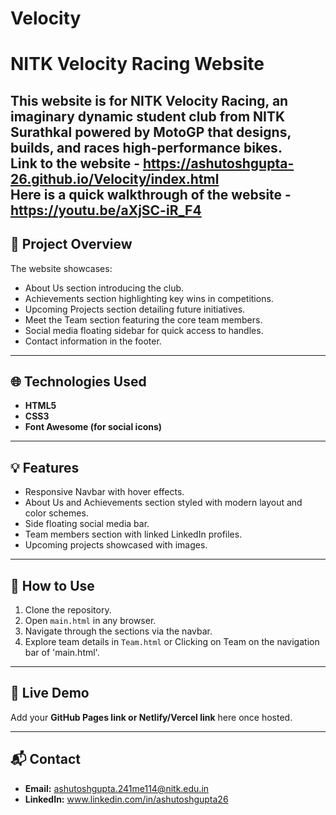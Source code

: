 # Velocity
# NITK Velocity Racing Website

This website is for **NITK Velocity Racing**, an imaginary dynamic student club from NITK Surathkal powered by MotoGP that designs, builds, and races high-performance bikes.<br>
Link to the website - https://ashutoshgupta-26.github.io/Velocity/index.html <br>
Here is a quick walkthrough of the website - https://youtu.be/aXjSC-iR_F4
---

## 🚀 Project Overview

The website showcases:
- About Us section introducing the club.
- Achievements section highlighting key wins in competitions.
- Upcoming Projects section detailing future initiatives.
- Meet the Team section featuring the core team members.
- Social media floating sidebar for quick access to handles.
- Contact information in the footer.

---

## 🌐 Technologies Used

- **HTML5**
- **CSS3**
- **Font Awesome (for social icons)**

---

## 💡 Features

- Responsive Navbar with hover effects.
- About Us and Achievements section styled with modern layout and color schemes.
- Side floating social media bar.
- Team members section with linked LinkedIn profiles.
- Upcoming projects showcased with images.

---

## 🎯 How to Use

1. Clone the repository.
2. Open `main.html` in any browser.
3. Navigate through the sections via the navbar.
4. Explore team details in `Team.html` or Clicking on Team on the navigation bar of 'main.html'.

---

## 🔗 Live Demo

Add your **GitHub Pages link or Netlify/Vercel link** here once hosted.

---

## 📬 Contact

- **Email:** ashutoshgupta.241me114@nitk.edu.in
- **LinkedIn:** www.linkedin.com/in/ashutoshgupta26



